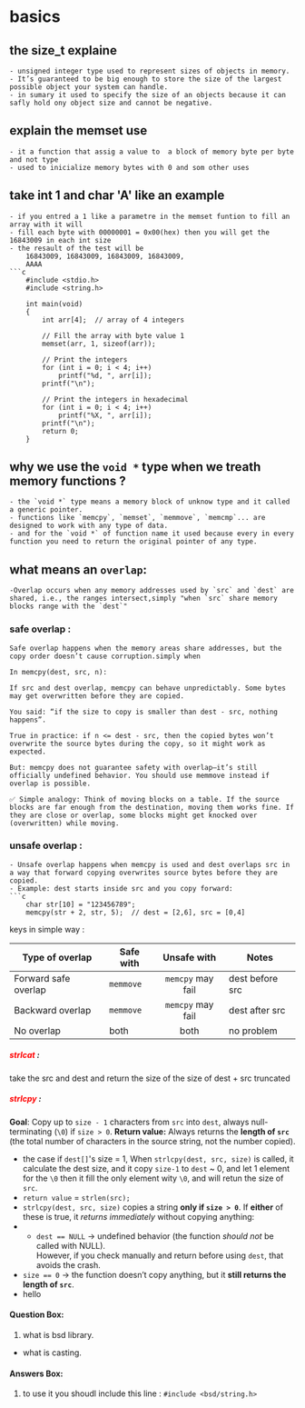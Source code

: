 # basics
## the size_t explaine
    - unsigned integer type used to represent sizes of objects in memory.
    - It’s guaranteed to be big enough to store the size of the largest possible object your system can handle.
    - in sumary it used to specify the size of an objects because it can safly hold ony object size and cannot be negative.

## explain the memset use
    - it a function that assig a value to  a block of memory byte per byte and not type
    - used to inicialize memory bytes with 0 and som other uses 

## take int 1 and char 'A' like an example
    - if you entred a 1 like a parametre in the memset funtion to fill an array with it will
    - fill each byte with 00000001 = 0x00(hex) then you will get the 16843009 in each int size
    - the resault of the test will be 
        16843009, 16843009, 16843009, 16843009, 
        AAAA 
    ```c
        #include <stdio.h>
        #include <string.h>

        int main(void)
        {
            int arr[4];  // array of 4 integers

            // Fill the array with byte value 1
            memset(arr, 1, sizeof(arr));

            // Print the integers
            for (int i = 0; i < 4; i++)
                printf("%d, ", arr[i]);
            printf("\n");

            // Print the integers in hexadecimal
            for (int i = 0; i < 4; i++)
                printf("%X, ", arr[i]);
            printf("\n");
            return 0;
        }


## why we use the `void *` type when we treath memory functions ?
    - the `void *` type means a memory block of unknow type and it called a generic pointer.
    - functions like `memcpy`, `memset`, `memmove`, `memcmp`... are designed to work with any type of data.
    - and for the `void *` of function name it used because every in every function you need to return the original pointer of any type.

## what means an **`overlap`**: 
    -Overlap occurs when any memory addresses used by `src` and `dest` are shared, i.e., the ranges intersect,simply "when `src` share memory blocks range with the `dest`"
### safe overlap :
    Safe overlap happens when the memory areas share addresses, but the copy order doesn’t cause corruption.simply when 

    In memcpy(dest, src, n):

    If src and dest overlap, memcpy can behave unpredictably. Some bytes may get overwritten before they are copied.

    You said: “if the size to copy is smaller than dest - src, nothing happens”.

    True in practice: if n <= dest - src, then the copied bytes won’t overwrite the source bytes during the copy, so it might work as expected.

    But: memcpy does not guarantee safety with overlap—it’s still officially undefined behavior. You should use memmove instead if overlap is possible.

    ✅ Simple analogy: Think of moving blocks on a table. If the source blocks are far enough from the destination, moving them works fine. If they are close or overlap, some blocks might get knocked over (overwritten) while moving.

### unsafe overlap :
    - Unsafe overlap happens when memcpy is used and dest overlaps src in a way that forward copying overwrites source bytes before they are copied.
    - Example: dest starts inside src and you copy forward:
    ```c
        char str[10] = "123456789";
        memcpy(str + 2, str, 5);  // dest = [2,6], src = [0,4]
keys in simple way :

| Type of overlap      | Safe with |    Unsafe with    | Notes           |
|----------------------|-----------|:-----------------:|-----------------|
| Forward safe overlap | `memmove` | `memcpy` may fail | dest before src |
| Backward overlap     | `memmove` | `memcpy` may fail | dest after src  |
| No overlap           | both      | both              | no problem      |
##### <span style="color:red;">strlcat </span>: 
take the src and dest and return the size of the size of dest + src truncated 
##### <span style="color:red;">strlcpy </span>: 
**Goal**: Copy up to `size - 1` characters from `src` into `dest`, always null-terminating (`\0`) if `size > 0`.
**Return value:** Always returns the **length of `src`** (the total number of characters in the source string, not the number copied).
- the case if `dest[]`'s size = 1, When `strlcpy(dest, src, size)` is called, it calculate the dest size, and it copy `size-1` to `dest` ~ 0, and let 1 element for the `\0` then it fill the only element wity `\0`, and will retun the size of `src`.
- `return value` = `strlen(src);`
- `strlcpy(dest, src, size)` copies a string **only if `size > 0`**.
If **either** of these is true, it _returns immediately_ without copying anything:
- - `dest == NULL` → undefined behavior (the function _should not_ be called with NULL).  
However, if you check manually and return before using `dest`, that avoids the crash.    
- `size == 0` → the function doesn’t copy anything, but it **still returns the length of `src`**.
- hello 
 



#### <span class="color-purple">Question Box</span>:
1. what is bsd library. 
- what is casting. 






#### <span class="color-green">Answers Box</span>:
1. to use it you shoudl include this line : `#include <bsd/string.h>`
